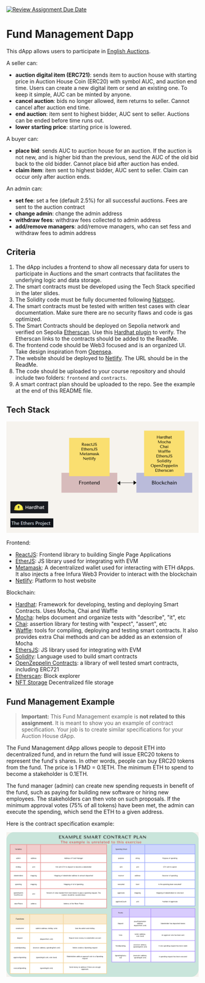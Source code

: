 [![Review Assignment Due Date](https://classroom.github.com/assets/deadline-readme-button-24ddc0f5d75046c5622901739e7c5dd533143b0c8e959d652212380cedb1ea36.svg)](https://classroom.github.com/a/WOVDgdbS)
# Fund Management Dapp

This dApp allows users to participate in [English Auctions](https://en.wikipedia.org/wiki/English_auction).

A seller can:

- **auction digital item (ERC721)**: sends item to auction house with starting price in Auction House Coin (ERC20) with symbol AUC, and auction end time. Users can create a new digital item or send an existing one. To keep it simple, AUC can be minted by anyone.
- **cancel auction**: bids no longer allowed, item returns to seller. Cannot cancel after auction end time.
- **end auction**: item sent to highest bidder, AUC sent to seller. Auctions can be ended before time runs out.
- **lower starting price**: starting price is lowered.

A buyer can:

- **place bid**: sends AUC to auction house for an auction. If the auction is not new, and is higher bid than the previous, send the AUC of the old bid back to the old bidder. Cannot place bid after auction has ended.
- **claim item**: item sent to highest bidder, AUC sent to seller. Claim can occur only after auction ends.

An admin can:

- **set fee**: set a fee (default 2.5%) for all successful auctions. Fees are sent to the auction contract
- **change admin**: change the admin address
- **withdraw fees**: withdraw fees collected to admin address
- **add/remove managers**: add/remove managers, who can set fess and withdraw fees to admin address

## Criteria

1. The dApp includes a frontend to show all necessary data for users to participate in Auctions and the smart contracts that facilitates the underlying logic and data storage.
2. The smart contracts must be developed using the Tech Stack specified in the later slides.
3. The Solidity code must be fully documented following [Natspec](https://docs.soliditylang.org/en/latest/natspec-format.html). 
4. The smart contracts must be tested with written test cases with clear documentation. Make sure there are no security flaws and code is gas optimized.
5. The Smart Contracts should be deployed on Sepolia network and verified on Sepolia [Etherscan](https://sepolia.etherscan.io/). Use this [Hardhat plugin](https://hardhat.org/hardhat-runner/plugins/nomicfoundation-hardhat-verify) to verify. The Etherscan links to the contracts should be added to the ReadMe.
6. The frontend code should be Web3 focused and is an organized UI. Take design inspiration from [Opensea](https://opensea.io/).
7. The website should be deployed to [Netlify](https://docs.netlify.com/get-started/). The URL should be in the ReadMe. 
8. The code should be uploaded to your course repository and should include two folders: `frontend` and `contracts`.
9. A smart contract plan should be uploaded to the repo. See the example at the end of this README file. 

## Tech Stack 

![Contract](./media/tech.png)

Frontend:

- [ReactJS](https://reactjs.org/docs/getting-started.html): Frontend library to building Single Page Applications 
- [EtherJS](https://docs.ethers.io/): JS library used for integrating with EVM
- [Metamask](https://docs.metamask.io/guide/): A decentralized wallet used for interacting with ETH dApps. It also injects a free Infura Web3 Provider to interact with the blockchain
- [Netlify](https://docs.netlify.com/get-started/): Platform to host website

Blockchain: 

- [Hardhat](https://hardhat.org/hardhat-runner/docs/getting-started#overview): Framework for developing, testing and deploying Smart Contracts. Uses Mocha, Chai and Waffle
- [Mocha](https://mochajs.org/): helps document and organize tests with "describe", "it", etc
- [Chai](https://www.chaijs.com/): assertion library for testing with "expect", "assert", etc 
- [Waffle](https://getwaffle.io/): tools for compiling, deploying and testing smart contracts. It also provides extra Chai methods and can be added as an extension of Mocha
- [EthersJS](https://docs.ethers.io/): JS library used for integrating with EVM
- [Solidity](https://docs.soliditylang.org/): Language used to build smart contracts
- [OpenZeppelin Contracts](https://docs.openzeppelin.com/contracts): a library of well tested smart contracts, including ERC721
- [Etherscan](https://etherscan.io/): Block explorer
- [NFT Storage](https://nft.storage/) Decentralized file storage

## Fund Management Example

> **Important:** This Fund Management example is **not related to this assignment**. It is meant to show you an example of contract specification. Your job is to create similar specifications for your Auction House dApp. 

The Fund Management dApp allows people to deposit ETH into decentralized fund, and in return the fund will issue ERC20 tokens to represent the fund's shares. In other words, people can buy ERC20 tokens from the fund. The price is 1 FMD = 0.1ETH. The minimum ETH to spend to become a stakeholder is 0.1ETH.

The fund manager (admin) can create new spending requests in benefit of the fund, such as paying for building new software or hiring new employees. The stakeholders can then vote on such proposals. If the minimum approval votes (75% of all tokens) have been met, the admin can execute the spending, which send the ETH to a given address.

Here is the contract specification example:

![Example](./media/example.png)
